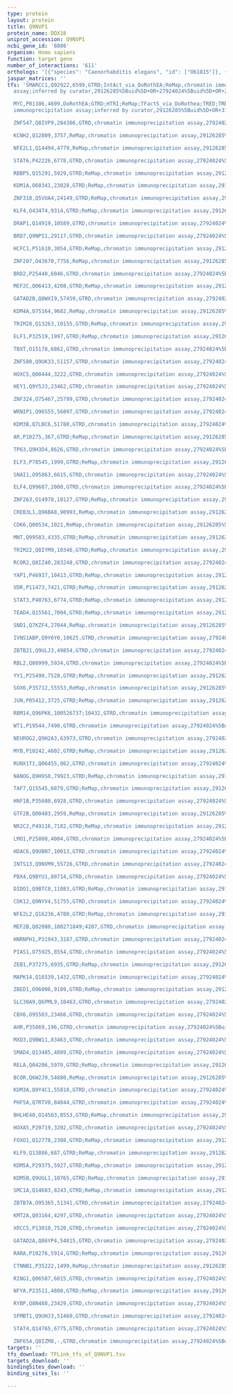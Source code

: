 ```yaml
---
type: protein
layout: protein
title: Q9NVP1
protein_name: DDX18
uniprot_accession: Q9NVP1
ncbi_gene_id: '8886'
organism: Homo sapiens
function: target gene
number_of_interactions: '611'
orthologs: '[{"species": "Caenorhabditis elegans", "id": ["O61815"]}, {"species": "Mus musculus", "id": ["<a href=\"/protein/q8k363\">Q8K363</a>"]}, {"species": "Rattus norvegicus", "id": ["<a href=\"/protein/q5xhy0\">Q5XHY0</a>"]}, {"species": "Drosophila melanogaster", "id": ["<a href=\"/protein/q9vd51\">Q9VD51</a>"]}, {"species": "Danio rerio", "id": ["F1QLW8"]}, {"species": "Saccharomyces cerevisiae", "id": ["<a href=\"/protein/q03532\">Q03532</a>"]}]'
jaspar_matrices: ''
tfs: 'SMARCC1,Q92922,6599,GTRD;IntAct_via_DoRothEA;ReMap,chromatin immunoprecipitation
  assay;inferred by curator,29126285%5Buid%5D+OR+27924024%5Buid%5D+OR+24234451%5Buid%5D+OR+24434208%5Buid%5D,Yes

  MYC,P01106,4609,DoRothEA;GTRD;HTRI;ReMap;TFactS_via_DoRothea;TRED;TRRUST,chromatin
  immunoprecipitation assay;inferred by curator,29126285%5Buid%5D+OR+31340985%5Buid%5D+OR+12747840%5Buid%5D+OR+22761861%5Buid%5D+OR+27924024%5Buid%5D+OR+17202159%5Buid%5D+OR+29087512%5Buid%5D+OR+8861962%5Buid%5D+OR+22900683%5Buid%5D+OR+14519204%5Buid%5D,Yes

  ZNF547,Q8IVP9,284306,GTRD,chromatin immunoprecipitation assay,27924024%5Buid%5D,No

  KCNH2,Q12809,3757,ReMap,chromatin immunoprecipitation assay,29126285%5Buid%5D,No

  NFE2L1,Q14494,4779,ReMap,chromatin immunoprecipitation assay,29126285%5Buid%5D,No

  STAT6,P42226,6778,GTRD,chromatin immunoprecipitation assay,27924024%5Buid%5D,No

  RBBP5,Q15291,5929,GTRD;ReMap,chromatin immunoprecipitation assay,29126285%5Buid%5D+OR+27924024%5Buid%5D,No

  KDM1A,O60341,23028,GTRD;ReMap,chromatin immunoprecipitation assay,29126285%5Buid%5D+OR+27924024%5Buid%5D,No

  ZNF318,Q5VUA4,24149,GTRD;ReMap,chromatin immunoprecipitation assay,29126285%5Buid%5D+OR+27924024%5Buid%5D,No

  KLF4,O43474,9314,GTRD;ReMap,chromatin immunoprecipitation assay,29126285%5Buid%5D+OR+27924024%5Buid%5D,No

  DRAP1,Q14919,10589,GTRD,chromatin immunoprecipitation assay,27924024%5Buid%5D,No

  BRD7,Q9NPI1,29117,GTRD,chromatin immunoprecipitation assay,27924024%5Buid%5D,No

  HCFC1,P51610,3054,GTRD;ReMap,chromatin immunoprecipitation assay,29126285%5Buid%5D+OR+27924024%5Buid%5D,No

  ZNF207,O43670,7756,ReMap,chromatin immunoprecipitation assay,29126285%5Buid%5D,No

  BRD2,P25440,6046,GTRD,chromatin immunoprecipitation assay,27924024%5Buid%5D,No

  MEF2C,Q06413,4208,GTRD;ReMap,chromatin immunoprecipitation assay,29126285%5Buid%5D+OR+27924024%5Buid%5D,No

  GATAD2B,Q8WXI9,57459,GTRD,chromatin immunoprecipitation assay,27924024%5Buid%5D,No

  KDM4A,O75164,9682,ReMap,chromatin immunoprecipitation assay,29126285%5Buid%5D,No

  TRIM28,Q13263,10155,GTRD;ReMap,chromatin immunoprecipitation assay,29126285%5Buid%5D+OR+27924024%5Buid%5D,No

  ELF1,P32519,1997,GTRD;ReMap,chromatin immunoprecipitation assay,29126285%5Buid%5D+OR+27924024%5Buid%5D,No

  TBXT,O15178,6862,GTRD,chromatin immunoprecipitation assay,27924024%5Buid%5D,No

  ZNF580,Q9UK33,51157,GTRD,chromatin immunoprecipitation assay,27924024%5Buid%5D,No

  HOXC5,Q00444,3222,GTRD,chromatin immunoprecipitation assay,27924024%5Buid%5D,No

  HEY1,Q9Y5J3,23462,GTRD,chromatin immunoprecipitation assay,27924024%5Buid%5D,No

  ZNF324,O75467,25799,GTRD,chromatin immunoprecipitation assay,27924024%5Buid%5D,No

  WRNIP1,Q96S55,56897,GTRD,chromatin immunoprecipitation assay,27924024%5Buid%5D,No

  KDM3B,Q7LBC6,51780,GTRD,chromatin immunoprecipitation assay,27924024%5Buid%5D,No

  AR,P10275,367,GTRD;ReMap,chromatin immunoprecipitation assay,29126285%5Buid%5D+OR+27924024%5Buid%5D,No

  TP63,Q9H3D4,8626,GTRD,chromatin immunoprecipitation assay,27924024%5Buid%5D,No

  ELF3,P78545,1999,GTRD;ReMap,chromatin immunoprecipitation assay,29126285%5Buid%5D+OR+27924024%5Buid%5D,No

  SNAI1,O95863,6615,GTRD,chromatin immunoprecipitation assay,27924024%5Buid%5D,No

  ELF4,Q99607,2000,GTRD,chromatin immunoprecipitation assay,27924024%5Buid%5D,No

  ZNF263,O14978,10127,GTRD;ReMap,chromatin immunoprecipitation assay,29126285%5Buid%5D+OR+27924024%5Buid%5D,No

  CREB3L1,Q96BA8,90993,ReMap,chromatin immunoprecipitation assay,29126285%5Buid%5D,No

  CDK6,Q00534,1021,ReMap,chromatin immunoprecipitation assay,29126285%5Buid%5D,No

  MNT,Q99583,4335,GTRD;ReMap,chromatin immunoprecipitation assay,29126285%5Buid%5D+OR+27924024%5Buid%5D,No

  TRIM22,Q8IYM9,10346,GTRD;ReMap,chromatin immunoprecipitation assay,29126285%5Buid%5D+OR+27924024%5Buid%5D,No

  RCOR2,Q8IZ40,283248,GTRD,chromatin immunoprecipitation assay,27924024%5Buid%5D,No

  YAP1,P46937,10413,GTRD;ReMap,chromatin immunoprecipitation assay,29126285%5Buid%5D+OR+27924024%5Buid%5D,No

  VDR,P11473,7421,GTRD;ReMap,chromatin immunoprecipitation assay,29126285%5Buid%5D+OR+27924024%5Buid%5D,No

  STAT3,P40763,6774,GTRD;ReMap,chromatin immunoprecipitation assay,29126285%5Buid%5D+OR+27924024%5Buid%5D,No

  TEAD4,Q15561,7004,GTRD;ReMap,chromatin immunoprecipitation assay,29126285%5Buid%5D+OR+27924024%5Buid%5D,No

  SND1,Q7KZF4,27044,ReMap,chromatin immunoprecipitation assay,29126285%5Buid%5D,No

  IVNS1ABP,Q9Y6Y0,10625,GTRD,chromatin immunoprecipitation assay,27924024%5Buid%5D,No

  ZBTB21,Q9ULJ3,49854,GTRD,chromatin immunoprecipitation assay,27924024%5Buid%5D,No

  RBL2,Q08999,5934,GTRD,chromatin immunoprecipitation assay,27924024%5Buid%5D,No

  YY1,P25490,7528,GTRD;ReMap,chromatin immunoprecipitation assay,29126285%5Buid%5D+OR+27924024%5Buid%5D,No

  SOX6,P35712,55553,ReMap,chromatin immunoprecipitation assay,29126285%5Buid%5D,No

  JUN,P05412,3725,GTRD;ReMap,chromatin immunoprecipitation assay,29126285%5Buid%5D+OR+27924024%5Buid%5D,No

  RBM14,Q96PK6,100526737;10432,GTRD,chromatin immunoprecipitation assay,27924024%5Buid%5D,No

  WT1,P19544,7490,GTRD,chromatin immunoprecipitation assay,27924024%5Buid%5D,No

  NEUROG2,Q9H2A3,63973,GTRD,chromatin immunoprecipitation assay,27924024%5Buid%5D,No

  MYB,P10242,4602,GTRD;ReMap,chromatin immunoprecipitation assay,29126285%5Buid%5D+OR+27924024%5Buid%5D,No

  RUNX1T1,Q06455,862,GTRD,chromatin immunoprecipitation assay,27924024%5Buid%5D,No

  NANOG,Q9H9S0,79923,GTRD;ReMap,chromatin immunoprecipitation assay,29126285%5Buid%5D+OR+27924024%5Buid%5D,No

  TAF7,Q15545,6879,GTRD;ReMap,chromatin immunoprecipitation assay,29126285%5Buid%5D+OR+27924024%5Buid%5D,No

  HNF1B,P35680,6928,GTRD,chromatin immunoprecipitation assay,27924024%5Buid%5D,No

  GTF2B,Q00403,2959,ReMap,chromatin immunoprecipitation assay,29126285%5Buid%5D,No

  NR2C2,P49116,7182,GTRD;ReMap,chromatin immunoprecipitation assay,29126285%5Buid%5D+OR+27924024%5Buid%5D,No

  LMO1,P25800,4004,GTRD,chromatin immunoprecipitation assay,27924024%5Buid%5D,No

  HDAC6,Q9UBN7,10013,GTRD,chromatin immunoprecipitation assay,27924024%5Buid%5D,No

  INTS13,Q9NVM9,55726,GTRD,chromatin immunoprecipitation assay,27924024%5Buid%5D,No

  PBX4,Q9BYU1,80714,GTRD,chromatin immunoprecipitation assay,27924024%5Buid%5D,No

  DIDO1,Q9BTC0,11083,GTRD;ReMap,chromatin immunoprecipitation assay,29126285%5Buid%5D+OR+27924024%5Buid%5D,No

  CDK12,Q9NYV4,51755,GTRD,chromatin immunoprecipitation assay,27924024%5Buid%5D,No

  NFE2L2,Q16236,4780,GTRD;ReMap,chromatin immunoprecipitation assay,29126285%5Buid%5D+OR+27924024%5Buid%5D,No

  MEF2B,Q02080,100271849;4207,GTRD,chromatin immunoprecipitation assay,27924024%5Buid%5D,No

  HNRNPH1,P31943,3187,GTRD,chromatin immunoprecipitation assay,27924024%5Buid%5D,No

  PIAS1,O75925,8554,GTRD,chromatin immunoprecipitation assay,27924024%5Buid%5D,No

  ZEB1,P37275,6935,GTRD;ReMap,chromatin immunoprecipitation assay,29126285%5Buid%5D+OR+27924024%5Buid%5D,No

  MAPK14,Q16539,1432,GTRD,chromatin immunoprecipitation assay,27924024%5Buid%5D,No

  ZBED1,O96006,9189,GTRD;ReMap,chromatin immunoprecipitation assay,29126285%5Buid%5D+OR+27924024%5Buid%5D,No

  SLC30A9,Q6PML9,10463,GTRD,chromatin immunoprecipitation assay,27924024%5Buid%5D,No

  CBX6,O95503,23466,GTRD,chromatin immunoprecipitation assay,27924024%5Buid%5D,No

  AHR,P35869,196,GTRD,chromatin immunoprecipitation assay,27924024%5Buid%5D,No

  MXD3,Q9BW11,83463,GTRD,chromatin immunoprecipitation assay,27924024%5Buid%5D,No

  SMAD4,Q13485,4089,GTRD,chromatin immunoprecipitation assay,27924024%5Buid%5D,No

  RELA,Q04206,5970,GTRD;ReMap,chromatin immunoprecipitation assay,29126285%5Buid%5D+OR+27924024%5Buid%5D,No

  BCOR,Q6W2J9,54880,ReMap,chromatin immunoprecipitation assay,29126285%5Buid%5D,No

  KDM3A,Q9Y4C1,55818,GTRD,chromatin immunoprecipitation assay,27924024%5Buid%5D,No

  PHF5A,Q7RTV0,84844,GTRD,chromatin immunoprecipitation assay,27924024%5Buid%5D,No

  BHLHE40,O14503,8553,GTRD;ReMap,chromatin immunoprecipitation assay,29126285%5Buid%5D+OR+27924024%5Buid%5D,No

  HOXA5,P20719,3202,GTRD,chromatin immunoprecipitation assay,27924024%5Buid%5D,No

  FOXO1,Q12778,2308,GTRD;ReMap,chromatin immunoprecipitation assay,29126285%5Buid%5D+OR+27924024%5Buid%5D,No

  KLF9,Q13886,687,GTRD;ReMap,chromatin immunoprecipitation assay,29126285%5Buid%5D+OR+27924024%5Buid%5D,No

  KDM5A,P29375,5927,GTRD;ReMap,chromatin immunoprecipitation assay,29126285%5Buid%5D+OR+27924024%5Buid%5D,No

  KDM5B,Q9UGL1,10765,GTRD;ReMap,chromatin immunoprecipitation assay,29126285%5Buid%5D+OR+27924024%5Buid%5D,No

  SMC1A,Q14683,8243,GTRD;ReMap,chromatin immunoprecipitation assay,29126285%5Buid%5D+OR+27924024%5Buid%5D,No

  ZBTB7A,O95365,51341,GTRD,chromatin immunoprecipitation assay,27924024%5Buid%5D,No

  KMT2A,Q03164,4297,GTRD,chromatin immunoprecipitation assay,27924024%5Buid%5D,No

  XRCC5,P13010,7520,GTRD,chromatin immunoprecipitation assay,27924024%5Buid%5D,No

  GATAD2A,Q86YP4,54815,GTRD,chromatin immunoprecipitation assay,27924024%5Buid%5D,No

  RARA,P10276,5914,GTRD;ReMap,chromatin immunoprecipitation assay,29126285%5Buid%5D+OR+27924024%5Buid%5D,No

  CTNNB1,P35222,1499,ReMap,chromatin immunoprecipitation assay,29126285%5Buid%5D,No

  RING1,Q06587,6015,GTRD,chromatin immunoprecipitation assay,27924024%5Buid%5D,No

  NFYA,P23511,4800,GTRD;ReMap,chromatin immunoprecipitation assay,29126285%5Buid%5D+OR+27924024%5Buid%5D,No

  RYBP,Q8N488,23429,GTRD,chromatin immunoprecipitation assay,27924024%5Buid%5D,No

  SFMBT1,Q9UHJ3,51460,GTRD,chromatin immunoprecipitation assay,27924024%5Buid%5D,No

  STAT4,Q14765,6775,GTRD,chromatin immunoprecipitation assay,27924024%5Buid%5D,No

  ZNF654,Q8IZM8,-,GTRD,chromatin immunoprecipitation assay,27924024%5Buid%5D,No'
targets: ''
tfs_download: TFLink_tfs_of_Q9NVP1.tsv
targets_download: ''
bindingSites_download: ''
binding_sites_ls: ''

---
```

